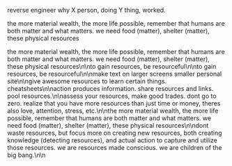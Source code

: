 reverse engineer why X person, doing Y thing, worked.

the more material wealth, the more life possible, remember that humans are both matter and what matters. we need food (matter), shelter (matter), these physical resources

the more material wealth, the more life possible, remember that humans are both matter and what matters. we need food (matter), shelter (matter), these physical resources\n\nto gain resources, be resourceful\n\nto gain resources, be resourceful\n\nmake text on larger screens smaller personal site\n\ngive awesome resources to learn certain things. cheatsheets\n\naction produces information. share resources and links. pool resources.\n\nassess your resources, make good trades. dont go to zero. realize that you have more resources than just time or money, theres also love, attention, stress, etc.\n\nthe more material wealth, the more life possible, remember that humans are both matter and what matters. we need food (matter), shelter (matter), these physical resources\n\ndont waste resources, but focus more on creating new resources, both creating knowledge (detecting resources), and actual action to capture and utilize those resources. we are resources made conscious. we are children of the big bang.\n\n